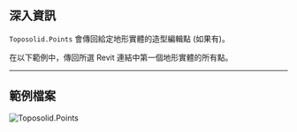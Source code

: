 ## 深入資訊
`Toposolid.Points` 會傳回給定地形實體的造型編輯點 (如果有)。

在以下範例中，傳回所選 Revit 連結中第一個地形實體的所有點。
___
## 範例檔案

![Toposolid.Points](./Revit.Elements.Toposolid.Points_img.jpg)
